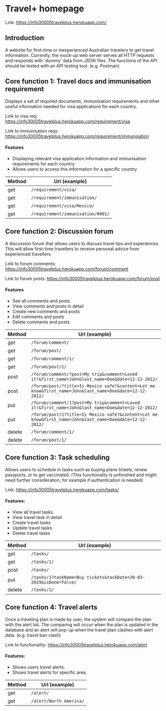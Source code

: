 # Travel+ homepage
Link: https://info30005travelplus.herokuapp.com/

## Introduction
A website for first-time or inexperienced Australian travelers to get travel information.
Currently, the mock-up web server serves all HTTP requests and responds with 'dummy' data from JSON files.
The functions of the API should be tested with an API testing tool. (e.g. Postman)

## Core function 1: Travel docs and immunisation requirement
Displays a set of required documents, immunisation requirements and other useful information needed for visa applications for each country.

Link to visa req: https://info30005travelplus.herokuapp.com/requirement/visa

Link to immunisation reqs: https://info30005travelplus.herokuapp.com/requirement/immunisation

#### Features
- Displaying relevant visa application information and immunisation requirements for each country 
- Allows users to access this information for a specific country

| Method   | Url (example)
| -------- |-------
| get      | ```/requirement/visa/```
| get      | ```/requirement/immunisation/```
| get      | ```/requirement/visa/Mexico/```
| get      | ```/requirement/immunisation/0001/```

## Core function 2: Discussion forum
A discussion forum that allows users to discuss travel tips and experiences. This will allow first-time travellers to receive personal advice from experienced travellers.
 
Link to forum comments: https://info30005travelplus.herokuapp.com/forum/comment
 
Link to forum posts: https://info30005travelplus.herokuapp.com/forum/post

#### Features
- See all comments and posts
- View comments and posts in detail
- Create new comments and posts
- Edit comments and posts
- Delete comments and posts

| Method   | Url (example)
| -------- |-------
| get      | ```/forum/comment/```
| get      | ```/forum/post/```
| get      | ```/forum/comment/1/```
| get      | ```/forum/post/1/```
| post     | ```/forum/comment/?post=My trip&comment=Loved it!&first_name=John&last_name=Doe&date=12-12-2012/```
| post     | ```/forum/post/?title=Is Mexico safe?&content=Let me know&first_name=John&last_name=Doe&date=12-12-2012/```
| put      | ```/forum/comment/1?post=My trip&comment=Loved it!&first_name=John&last_name=Doe&date=12-12-2012/```
| put      | ```/forum/post/1?title=Is Mexico safe?&content=Let me know&first_name=John&last_name=Doe&date=12-12-2012/```
| delete   | ```/forum/comment/1/```
| delete   | ```/forum/post/1/```

## Core function 3: Task scheduling
Allows users to schedule in tasks such as buying plane tickets, renew passports, or to get vaccinated.
(This functionality is unfinished and might need further consideration, for example if authentication is needed)

Link: https://info30005travelplus.herokuapp.com/tasks/

#### Features:
- View all travel tasks
- View travel task in detail
- Create travel tasks
- Update travel tasks
- Delete travel tasks

| Method   | Url (example)
| -------- |-------
| get      | ```/tasks/```
| get      | ```/tasks/1/```
| post     | ```/tasks/```
| put      | ```/tasks/1?taskName=Buy tickets&taskDate=20-03-2019&isDone=false/```
| delete   | ```/tasks/1/```

## Core function 4: Travel alerts
Once a traveling plan is made by user, the system will compare the plan with the alert list.
The comparing will occur when the plan is updated in the database and an alert will pop-up when the travel plan clashes with alert data. (e.g. travel ban clash)

Link to functionality: https://info30005travelplus.herokuapp.com/alert

#### Features:
- Shows users travel alerts.
- Shows travel alerts for specific area.

| Method   | Url (example)
| -------- |-------
| get      | ```/alert/```
| get      | ```/alert/North America/```
